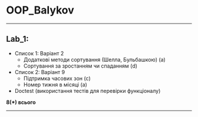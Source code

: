 # OOP_Balykov

_______________________________________________________
## Lab_1:
+ Список 1: Варіант 2 
  + Додаткові методи сортування (Шелла, Бульбашкою) (a)
  + Сортування за зростанням чи спаданням (d)  
+ Список 2: Варіант 9
  + Підтримка часових зон (c)
  + Номер тижня в місяці (a) 
+ Doctest (використання тестів для перевірки функціоналу)

**8(*) всього**
_______________________________________________________
